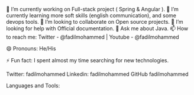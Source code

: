 

<!---
fadilmohammed/fadilmohammed is a ✨ special ✨ repository because its `README.md` (this file) appears on your GitHub profile.
You can click the Preview link to take a look at your changes.
--->
🔭 I’m currently working on Full-stack project ( Spring & Angular ).
🌱 I’m currently learning more soft skills (english communication), and some devops tools.
👯 I’m looking to collaborate on Open source projects.
🤔 I’m looking for help with Official documentation.
💬 Ask me about Java.
📫 How to reach me:
Twitter - @fadilmohammed | Youtube - @fadilmohammed

😄 Pronouns: He/His

⚡ Fun fact: I spent almost my time searching for new technologies.

Twitter: fadilmohammed 
Linkedin: fadilmohammed
GitHub fadilmohammed

Languages and Tools:

   

 
